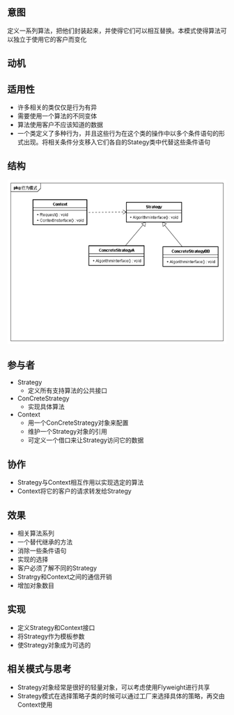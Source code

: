 ## 意图
定义一系列算法，把他们封装起来，并使得它们可以相互替换。本模式使得算法可以独立于使用它的客户而变化

## 动机

## 适用性
* 许多相关的类仅仅是行为有异
* 需要使用一个算法的不同变体
* 算法使用客户不应该知道的数据
* 一个类定义了多种行为，并且这些行为在这个类的操作中以多个条件语句的形式出现。将相关条件分支移入它们各自的Stategy类中代替这些条件语句

## 结构
![c](uml/策略.png)

## 参与者
* Strategy
	* 定义所有支持算法的公共接口
* ConCreteStrategy
	* 实现具体算法
* Context
	* 用一个ConCreteStrategy对象来配置
	* 维护一个Strategy对象的引用
	* 可定义一个借口来让Strategy访问它的数据

## 协作
* Strategy与Context相互作用以实现选定的算法
* Context将它的客户的请求转发给Strategy

## 效果
* 相关算法系列
* 一个替代继承的方法
* 消除一些条件语句
* 实现的选择
* 客户必须了解不同的Strategy
* Stratrgy和Context之间的通信开销
* 增加对象数目

## 实现
* 定义Strategy和Context接口
* 将Strategy作为模板参数
* 使Strategy对象成为可选的

## 相关模式与思考
* Strategy对象经常是很好的轻量对象，可以考虑使用Flyweight进行共享
* Strategy模式在选择策略子类的时候可以通过工厂来选择具体的策略，再交由Context使用
